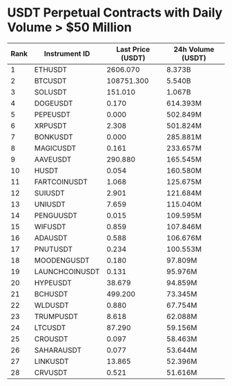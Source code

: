 # USDT Perpetual Contracts with Daily Volume > $50 Million

| Rank | Instrument ID | Last Price (USDT) | 24h Volume (USDT) |
|------|---------------|-------------------|-------------------|
| 1 | ETHUSDT | 2606.070 | 8.373B |
| 2 | BTCUSDT | 108751.300 | 5.540B |
| 3 | SOLUSDT | 151.010 | 1.067B |
| 4 | DOGEUSDT | 0.170 | 614.393M |
| 5 | PEPEUSDT | 0.000 | 502.849M |
| 6 | XRPUSDT | 2.308 | 501.824M |
| 7 | BONKUSDT | 0.000 | 285.881M |
| 8 | MAGICUSDT | 0.161 | 233.657M |
| 9 | AAVEUSDT | 290.880 | 165.545M |
| 10 | HUSDT | 0.054 | 160.580M |
| 11 | FARTCOINUSDT | 1.068 | 125.675M |
| 12 | SUIUSDT | 2.901 | 121.684M |
| 13 | UNIUSDT | 7.659 | 115.040M |
| 14 | PENGUUSDT | 0.015 | 109.595M |
| 15 | WIFUSDT | 0.859 | 107.846M |
| 16 | ADAUSDT | 0.588 | 106.676M |
| 17 | PNUTUSDT | 0.234 | 100.553M |
| 18 | MOODENGUSDT | 0.180 | 97.809M |
| 19 | LAUNCHCOINUSDT | 0.131 | 95.976M |
| 20 | HYPEUSDT | 38.679 | 94.859M |
| 21 | BCHUSDT | 499.200 | 73.345M |
| 22 | WLDUSDT | 0.880 | 67.754M |
| 23 | TRUMPUSDT | 8.618 | 62.088M |
| 24 | LTCUSDT | 87.290 | 59.156M |
| 25 | CROUSDT | 0.097 | 58.463M |
| 26 | SAHARAUSDT | 0.077 | 53.644M |
| 27 | LINKUSDT | 13.865 | 52.396M |
| 28 | CRVUSDT | 0.521 | 51.616M |
